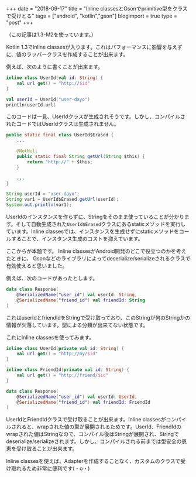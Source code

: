 +++
date = "2018-09-17"
title = "Inline classesとGsonでprimitive型をクラスで受けとる"
tags = ["android", "kotlin","gson"]
blogimport = true
type = "post"
+++

（この記事は1.3-M2を使っています。）

Kotlin 1.3でInline classesが入ります。これはパフォーマンスに影響を与えずに、値のラッパークラスを作成することが出来ます。

例えば、次のように書くことが出来ます。

```kotlin
inline class UserId(val id: String) {
    val url get() = "http://$id"
}

val userId = UserId("user-dayo")
println(userId.url)
```

このコードは一見、UserIdクラスが生成されそうです。しかし、コンパイルされたコードではUserIdクラスは生成されません。

```java
public static final class UserId$Erased {
    ...

    @NotNull
    public static final String getUrl(String $this) {
        return "http://" + $this;
    }

    ...
}

String userId = "user-dayo";
String var1 = UserId$Erased.getUrl(userId);
System.out.println(var1);
```

UserIdのインスタンスを作らずに、Stringをそのまま使っていることが分かります。そして自動生成された`UserId$Erased`クラスにあるstaticメソッドを実行しています。Inline classesでは、インスタンスを生成せずにstaticメソッドをコールすることで、インスタンス生成のコストを抑えています。

ここからが本題です。
Inline classesがAndroid開発のどこで役立つのかを考えたときに、 Gsonなどのライブラリによってdeserialize/serializeされるクラスで有効使えると思いました。

例えば、次のコードがあったとします。

```kotlin
data class Response(
    @SerializedName("user_id") val userId: String,
    @SerializedName("friend_id") val friendId: String
)
```

これはuserIdとfriendIdをStringで受け取っており、このStringが何のStringかの情報が欠落しています。型による分類が出来てない状態です。

これにInline classesを使ってみます。

```kotlin
inline class UserId(private val id: String) {
    val url get() = "http://my/$id"
}

inline class FriendId(private val id: String) {
    val url get() = "http://friend/$id"
}

data class Response(
    @SerializedName("user_id") val userId: UserId,
    @SerializedName("friend_id") val friendId: FriendId
)
```

UserIdとFriendIdクラスで受け取ることが出来ます。Inline classesがコンパイルされると、wrapされた値の型が展開されるためです。UserId、FriendIdのwrapされた値はStringなので、コンパイル後はStringが展開され、Stringでdeserialize/serializeされます。しかし、コンパイルされる前までは型安全の恩恵を受け取ることが出来ます。

Inline classesを使えば、Adapterを作成することなく、カスタムのクラスで受け取れるため非常に便利です(・o・)
